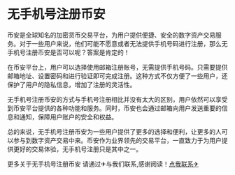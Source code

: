 # 无手机号注册币安

币安是全球知名的加密货币交易平台，为用户提供便捷、安全的数字资产交易服务。对于一些用户来说，他们可能不愿意或者无法提供手机号码进行注册，那么无手机号注册币安是否可以呢？答案是肯定的！

在币安平台上，用户可以选择使用邮箱注册账号，无需提供手机号码。只需要提供邮箱地址、设置密码和进行验证即可完成注册。这种方式不仅方便了一些用户，还保护了用户的隐私信息，增加了注册的灵活性。

无手机号注册币安的方式与手机号注册相比并没有太大的区别，用户依然可以享受到币安平台提供的各种功能和服务。同时，币安也会通过邮箱向用户发送重要的信息和通知，保障用户账户的安全和权益。

总的来说，无手机号注册币安为一些用户提供了更多的选择和便利，让更多的人可以参与到数字资产交易中来。币安作为业界领先的交易平台，一直致力于为用户提供更好的交易体验，无手机号注册只是其中之一。

更多关于无手机号注册币安 请通过✈与我们联系,感谢阅读！[点我联系✈](https://help.G208.com)